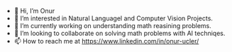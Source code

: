 - 👋 Hi, I’m Onur
- 👀 I’m interested in Natural Languagel and Computer Vision Projects.
- 🌱 I’m currently working on understanding math reasining problems. 
- 💞️ I’m looking to collaborate on solving math problems with AI techniqes. 
- 📫 How to reach me at https://www.linkedin.com/in/onur-ucler/

<!---
oucler/oucler is a ✨ special ✨ repository because its `README.md` (this file) appears on your GitHub profile.
You can click the Preview link to take a look at your changes.
--->

